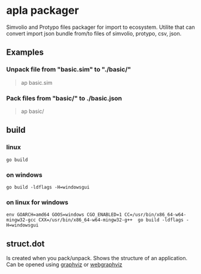 # apla packager

Simvolio and Protypo files packager for import to ecosystem.
Utilite that can convert import json bundle from/to files of simvolio, protypo, csv, json.

## Examples

### Unpack file from "basic.sim" to "./basic/"

>ap basic.sim

### Pack files from "basic/" to ./basic.json

>ap basic/

## build

### linux

    go build

### on windows

    go build -ldflags -H=windowsgui

### on linux for windows

    env GOARCH=amd64 GOOS=windows CGO_ENABLED=1 CC=/usr/bin/x86_64-w64-mingw32-gcc CXX=/usr/bin/x86_64-w64-mingw32-g++  go build -ldflags -H=windowsgui

## struct.dot

Is created when you pack/unpack. Shows the structure of an application. Can be opened using [graphviz](http://graphviz.org/download/) or [webgraphviz](http://webgraphviz.com/)
